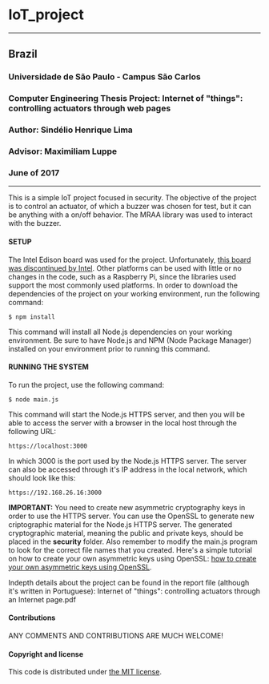 # IoT_project
************************************************************************************************
## Brazil
### Universidade de São Paulo - Campus São Carlos    
### Computer Engineering Thesis Project: Internet of "things": controlling actuators through web pages
### Author: Sindélio Henrique Lima
### Advisor: Maximiliam Luppe
### June of 2017 
************************************************************************************************

This is a simple IoT project focused in security. The objective of the project is to control an actuator, of which a buzzer was chosen for test, but it can be anything with a on/off behavior. The MRAA library was used to interact with the buzzer.

#### SETUP

The Intel Edison board was used for the project. Unfortunately, [this board was discontinued by Intel](https://software.intel.com/en-us/iot/hardware/discontinued). Other platforms can be used with little or no changes in the code, such as a Raspberry Pi, since the libraries used support the most commonly used platforms.
In order to download the dependencies of the project on your working environment, run the following command:
```
$ npm install
```
This command will install all Node.js dependencies on your working environment. Be sure to have Node.js and NPM (Node Package Manager) installed on your environment prior to running this command.

#### RUNNING THE SYSTEM

To run the project, use the following command:
```
$ node main.js
```
This command will start the Node.js HTTPS server, and then you will be able to access the server with a browser in the local host through the following URL:
```
https://localhost:3000
```
In which 3000 is the port used by the Node.js HTTPS server. The server can also be accessed through it's IP address in the local network, which should look like this:
```
https://192.168.26.16:3000
```

**IMPORTANT:** You need to create new asymmetric cryptography keys in order to use the HTTPS server. You can use the OpenSSL to generate new criptographic material for the Node.js HTTPS server. The generated cryptographic material, meaning the public and private keys, should be placed in the **security** folder. Also remember to modify the main.js program to look for the correct file names that you created. Here's a simple tutorial on how to create your own asymmetric keys using OpenSSL:
[how to create your own asymmetric keys using OpenSSL](https://rietta.com/blog/2012/01/27/openssl-generating-rsa-key-from-command/).


Indepth details about the project can be found in the report file (although it's written in Portuguese):
Internet of "things": controlling actuators through an Internet page.pdf

#### Contributions

ANY COMMENTS AND CONTRIBUTIONS ARE MUCH WELCOME!

#### Copyright and license

This code is distributed under [the MIT license](https://github.com/sindelio/IoT_project/blob/master/LICENSE).


      
   



